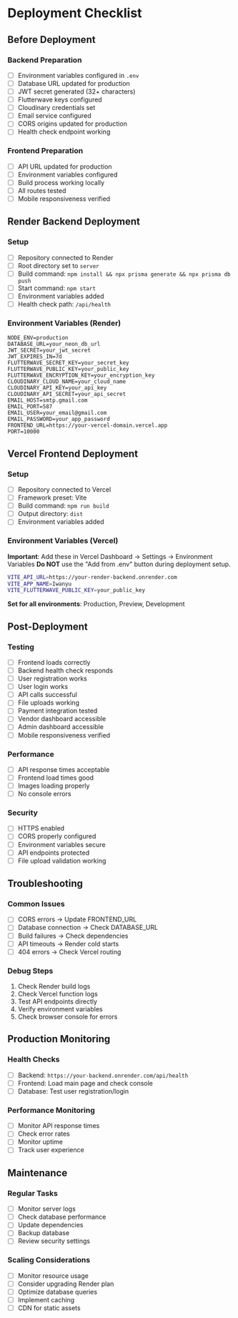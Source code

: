 # Deployment Checklist

## Before Deployment

### Backend Preparation
- [ ] Environment variables configured in `.env`
- [ ] Database URL updated for production
- [ ] JWT secret generated (32+ characters)
- [ ] Flutterwave keys configured
- [ ] Cloudinary credentials set
- [ ] Email service configured
- [ ] CORS origins updated for production
- [ ] Health check endpoint working

### Frontend Preparation
- [ ] API URL updated for production
- [ ] Environment variables configured
- [ ] Build process working locally
- [ ] All routes tested
- [ ] Mobile responsiveness verified

## Render Backend Deployment

### Setup
- [ ] Repository connected to Render
- [ ] Root directory set to `server`
- [ ] Build command: `npm install && npx prisma generate && npx prisma db push`
- [ ] Start command: `npm start`
- [ ] Environment variables added
- [ ] Health check path: `/api/health`

### Environment Variables (Render)
```
NODE_ENV=production
DATABASE_URL=your_neon_db_url
JWT_SECRET=your_jwt_secret
JWT_EXPIRES_IN=7d
FLUTTERWAVE_SECRET_KEY=your_secret_key
FLUTTERWAVE_PUBLIC_KEY=your_public_key
FLUTTERWAVE_ENCRYPTION_KEY=your_encryption_key
CLOUDINARY_CLOUD_NAME=your_cloud_name
CLOUDINARY_API_KEY=your_api_key
CLOUDINARY_API_SECRET=your_api_secret
EMAIL_HOST=smtp.gmail.com
EMAIL_PORT=587
EMAIL_USER=your_email@gmail.com
EMAIL_PASSWORD=your_app_password
FRONTEND_URL=https://your-vercel-domain.vercel.app
PORT=10000
```

## Vercel Frontend Deployment

### Setup
- [ ] Repository connected to Vercel
- [ ] Framework preset: Vite
- [ ] Build command: `npm run build`
- [ ] Output directory: `dist`
- [ ] Environment variables added

### Environment Variables (Vercel)

**Important**: Add these in Vercel Dashboard → Settings → Environment Variables
**Do NOT** use the "Add from .env" button during deployment setup.

```bash
VITE_API_URL=https://your-render-backend.onrender.com
VITE_APP_NAME=Iwanyu
VITE_FLUTTERWAVE_PUBLIC_KEY=your_public_key
```

**Set for all environments**: Production, Preview, Development

## Post-Deployment

### Testing
- [ ] Frontend loads correctly
- [ ] Backend health check responds
- [ ] User registration works
- [ ] User login works
- [ ] API calls successful
- [ ] File uploads working
- [ ] Payment integration tested
- [ ] Vendor dashboard accessible
- [ ] Admin dashboard accessible
- [ ] Mobile responsiveness verified

### Performance
- [ ] API response times acceptable
- [ ] Frontend load times good
- [ ] Images loading properly
- [ ] No console errors

### Security
- [ ] HTTPS enabled
- [ ] CORS properly configured
- [ ] Environment variables secure
- [ ] API endpoints protected
- [ ] File upload validation working

## Troubleshooting

### Common Issues
- [ ] CORS errors → Update FRONTEND_URL
- [ ] Database connection → Check DATABASE_URL
- [ ] Build failures → Check dependencies
- [ ] API timeouts → Render cold starts
- [ ] 404 errors → Check Vercel routing

### Debug Steps
1. Check Render build logs
2. Check Vercel function logs
3. Test API endpoints directly
4. Verify environment variables
5. Check browser console for errors

## Production Monitoring

### Health Checks
- [ ] Backend: `https://your-backend.onrender.com/api/health`
- [ ] Frontend: Load main page and check console
- [ ] Database: Test user registration/login

### Performance Monitoring
- [ ] Monitor API response times
- [ ] Check error rates
- [ ] Monitor uptime
- [ ] Track user experience

## Maintenance

### Regular Tasks
- [ ] Monitor server logs
- [ ] Check database performance
- [ ] Update dependencies
- [ ] Backup database
- [ ] Review security settings

### Scaling Considerations
- [ ] Monitor resource usage
- [ ] Consider upgrading Render plan
- [ ] Optimize database queries
- [ ] Implement caching
- [ ] CDN for static assets
